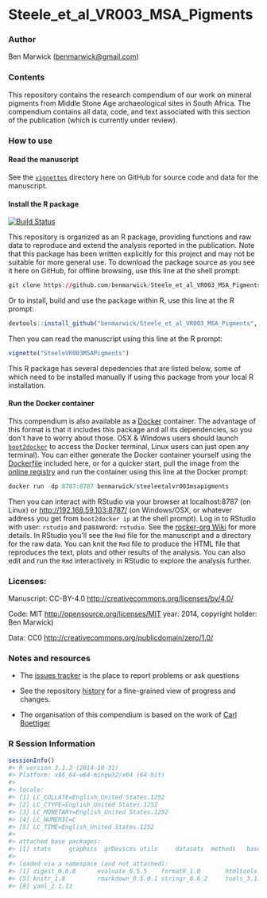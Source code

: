 <!-- README.md is generated from README.Rmd. Please edit that file -->
Steele\_et\_al\_VR003\_MSA\_Pigments
====================================

<!-- DOI here -->
### Author

Ben Marwick (<benmarwick@gmail.com>)

### Contents

This repository contains the research compendium of our work on mineral pigments from Middle Stone Age archaeological sites in South Africa. The compendium contains all data, code, and text associated with this section of the publication (which is currently under review).

### How to use

#### Read the manuscript

See the [`vignettes`](https://github.com/benmarwick/Steele_et_al_VR003_MSA_Pigments/tree/master/vignettes) directory here on GitHub for source code and data for the manuscript.

#### Install the R package

[![Build Status](https://travis-ci.org/benmarwick/Steele_et_al_VR003_MSA_Pigments.svg?branch=master)](https://travis-ci.org/benmarwick/Steele_et_al_VR003_MSA_Pigments.svg)

This repository is organized as an R package, providing functions and raw data to reproduce and extend the analysis reported in the publication. Note that this package has been written explicitly for this project and may not be suitable for more general use. To download the package source as you see it here on GitHub, for offline browsing, use this line at the shell prompt:

``` r
git clone https://github.com/benmarwick/Steele_et_al_VR003_MSA_Pigments.git
```

Or to install, build and use the package within R, use this line at the R prompt:

``` r
devtools::install_github("benmarwick/Steele_et_al_VR003_MSA_Pigments", build_vignettes = TRUE)
```

Then you can read the manuscript using this line at the R prompt:

``` r
vignette("SteeleVR003MSAPigments")
```

This R package has several depedencies that are listed below, some of which need to be installed manually if using this package from your local R installation.

#### Run the Docker container

This compendium is also available as a [Docker](https://docs.docker.com/installation) container. The advantage of this format is that it includes this package and all its dependencies, so you don't have to worry about those. OSX & Windows users should launch [`boot2docker`](http://boot2docker.io/) to access the Docker terminal, Linux users can just open any terminal). You can either generate the Docker container yourself using the [Dockerfile](https://github.com/benmarwick/Steele_et_al_VR003_MSA_Pigments/blob/master/vignettes/Dockerfile) included here, or for a quicker start, pull the image from the [online registry](https://registry.hub.docker.com/u/benmarwick/steeleetalvr003msapigments/) and run the container using this line at the Docker prompt:

``` r
docker run -dp 8787:8787 benmarwick/steeleetalvr003msapigments
```

Then you can interact with RStudio via your browser at localhost:8787 (on Linux) or <http://192.168.59.103:8787/> (on Windows/OSX, or whatever address you get from `boot2docker ip` at the shell prompt). Log in to RStudio with user: `rstudio` and password: `rstudio`. See the [rocker-org Wiki](https://github.com/rocker-org/rocker/wiki/Using-the-RStudio-image) for more details. In RStudio you'll see the `Rmd` file for the manuscript and a directory for the raw data. You can knit the `Rmd` file to produce the HTML file that reproduces the text, plots and other results of the analysis. You can also edit and run the `Rmd` interactively in RStudio to explore the analysis further.

### Licenses:

Manuscript: CC-BY-4.0 <http://creativecommons.org/licenses/by/4.0/>

Code: MIT <http://opensource.org/licenses/MIT> year: 2014, copyright holder: Ben Marwick)

Data: CC0 <http://creativecommons.org/publicdomain/zero/1.0/>

### Notes and resources

-   The [issues tracker](https://github.com/benmarwick/Steele_et_al_VR003_MSA_Pigments) is the place to report problems or ask questions

-   See the repository [history](https://github.com/benmarwick/Steele_et_al_VR003_MSA_Pigments/commits/master) for a fine-grained view of progress and changes.

-   The organisation of this compendium is based on the work of [Carl Boettiger](http://www.carlboettiger.info/)

### R Session Information

``` r
sessionInfo()
#> R version 3.1.2 (2014-10-31)
#> Platform: x86_64-w64-mingw32/x64 (64-bit)
#> 
#> locale:
#> [1] LC_COLLATE=English_United States.1252 
#> [2] LC_CTYPE=English_United States.1252   
#> [3] LC_MONETARY=English_United States.1252
#> [4] LC_NUMERIC=C                          
#> [5] LC_TIME=English_United States.1252    
#> 
#> attached base packages:
#> [1] stats     graphics  grDevices utils     datasets  methods   base     
#> 
#> loaded via a namespace (and not attached):
#> [1] digest_0.6.8      evaluate_0.5.5    formatR_1.0       htmltools_0.2.6  
#> [5] knitr_1.8         rmarkdown_0.5.0.1 stringr_0.6.2     tools_3.1.2      
#> [9] yaml_2.1.13
```

